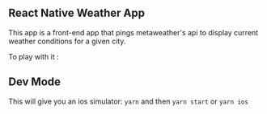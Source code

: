 ## React Native Weather App

This app is a front-end app that pings metaweather's api to display current
weather conditions for a given city.

To play with it :

## Dev Mode
This will give you an ios simulator: 
`yarn` and then `yarn start` or `yarn ios`
